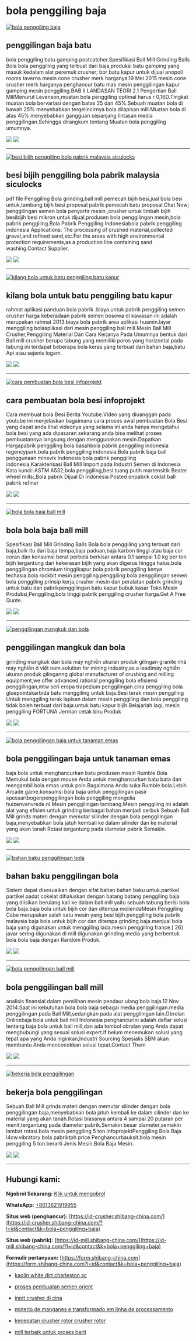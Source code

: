 # bola penggiling baja

<a href="https://swt.shibang-china.com/?l=id&img&k=bola+penggiling+baja" target="_blank">![bola penggiling baja](http://static.shibang-china.com/all-800x300/1335.jpg)</a>

## penggilingan baja batu
bola penggiling batu gamping postcatcher.Spesifikasi Ball Mill Grinding Balls Bola bola penggiling yang terbuat dari baja,produksi batu gamping yang masuk kedalam alat peremuk crusher; bor batu kapur untuk dijual anopoli rooms taverna.mesin cone crusher merk harganya.19 Mei 2015 mesin cone crusher merk harganya penghancur batu mas mesin penggilingan kapur gamping mesin penggiling.BAB II LANDASAN TEORI 2.1 Pengertian Ball MillMenurut Levenson,muatan bola penggiling optimal harus r 0,16D.Tingkat muatan bola bervariasi dengan batas 25 dan 45%.Sebuah muatan bola di bawah 25% menyebabkan tergelincirnya bola dilapisan mill.Muatan bola di atas 45% menyebabkan gangguan sepanjang lintasan media penggilingan.Sehingga dirangkum tentang Muatan bola penggiling umumnya.


<a href="https://whatsapp.shibangsoft.com/WhatsApp.php" target="_blank" title="WhatsApp">![](http://static.shibang-china.com/icon/whatsapp.png)</a> <a href="https://swt.shibang-china.com/?l=id&icon&k=bola+penggiling+baja" target="_blank">![](http://static.shibang-china.com/icon/chat-id.png)</a>

---

<a href="https://swt.shibang-china.com/?l=id&img&k=bola+penggiling+baja" target="_blank">![besi bijih penggiling bola pabrik malaysia siculocks](http://static.shibang-china.com/all-800x300/364.jpg)</a>

## besi bijih penggiling bola pabrik malaysia siculocks
pdf file Penggiling Bola grinding,ball mill pemecah bijih besi,jual bola besi untuk,tambang bijih besi proposal pabrik pemecah batu proposal.Chat Now; penggilingan semen bola penyortir mesin ,crusher untuk limbah bijih besibijih besi mikron untuk dijual,produsen bola penggilingan mesin,bola pabrik penggiling.Bola Pabrik Penggiling Indonesiabola pabrik penggiling indonesia Applications: The processing of crushed material,collected gravel,and refined sand,etc.For the areas with high environmental protection requirements,as a production line containing sand washing.Contact Supplier.


<a href="https://whatsapp.shibangsoft.com/WhatsApp.php" target="_blank" title="WhatsApp">![](http://static.shibang-china.com/icon/whatsapp.png)</a> <a href="https://swt.shibang-china.com/?l=id&icon&k=bola+penggiling+baja" target="_blank">![](http://static.shibang-china.com/icon/chat-id.png)</a>

---

<a href="https://swt.shibang-china.com/?l=id&img&k=bola+penggiling+baja" target="_blank">![kilang bola untuk batu penggiling batu kapur](http://static.shibang-china.com/all-800x300/418.jpg)</a>

## kilang bola untuk batu penggiling batu kapur
rahmat aplikasi panduan bola pabrik .biaya untuk pabrik penggiling semen crusher harga keberadaan pabrik semen bosowa di kawasan ini adalah merupakan rahmat 2013.biaya bola pabrik area aplikasi huamin.layar menggiling bolaaplikasi dari mesin penggiling ball mill Mesin Ball Mill Crusher,Penggiling Material Dan Cara Kerjanya Pada Umumnya bentuk dari Ball mill crusher berupa tabung yang memiliki poros yang horizontal.pada tabung ini terdapat beberapa bola keras yang terbuat dari bahan baja,batu Api atau sejenis logam.


<a href="https://whatsapp.shibangsoft.com/WhatsApp.php" target="_blank" title="WhatsApp">![](http://static.shibang-china.com/icon/whatsapp.png)</a> <a href="https://swt.shibang-china.com/?l=id&icon&k=bola+penggiling+baja" target="_blank">![](http://static.shibang-china.com/icon/chat-id.png)</a>

---

<a href="https://swt.shibang-china.com/?l=id&img&k=bola+penggiling+baja" target="_blank">![cara pembuatan bola besi infoprojekt](http://static.shibang-china.com/all-800x300/1260.jpg)</a>

## cara pembuatan bola besi infoprojekt
Cara membuat bola Besi Berita Youtube.Video yang diuanggah pada youtube ini menjelaskan bagaimana cara proses awal pembuatan Bola Besi yang dapat anda lihat videonya yang selama ini anda hanya mengetahui bola besi yang ada dipasaran sekarang anda bisa melihat proses pembuatannya langsung dengan menggunakan mesin.Dapatkan Hargapabrik penggiling bola basahbola pabrik penggiling indonesia regencypark.bola pabrik penggiling indonesia.Bola pabrik baja ball penggunaan minevik Indonesia bola pabrik penggiling indonesia,Karakterisasi Ball Mill Import pada Industri Semen di Indonesia Kata kunci: ASTM A532,bola penggiling,besi tuang putih martensitik Beater wheel mills:,Bola pabrik Dijual Di Indonesia Posted onpabrik coklat ball pabrik refiner


<a href="https://whatsapp.shibangsoft.com/WhatsApp.php" target="_blank" title="WhatsApp">![](http://static.shibang-china.com/icon/whatsapp.png)</a> <a href="https://swt.shibang-china.com/?l=id&icon&k=bola+penggiling+baja" target="_blank">![](http://static.shibang-china.com/icon/chat-id.png)</a>

---

<a href="https://swt.shibang-china.com/?l=id&img&k=bola+penggiling+baja" target="_blank">![bola bola baja ball mill](http://static.shibang-china.com/all-800x300/1195.jpg)</a>

## bola bola baja ball mill
Spesifikasi Ball Mill Grinding Balls Bola bola penggiling yang terbuat dari baja,baik itu dari baja tempa,baja paduan,baja karbon tinggi atau baja cor coran dan konsumsi berat perbola berkisar antara 0.1 sampai 1.0 kg per ton bijih tergantung dari kekerasan bijih yang akan digerus hingga halus.bola penggilingan chromium tinggikapur bola pabrik penggiling kenya techasia.bola rockbit mesin penggiling penggiling bola penggilingan semen bola penggiling prinsip kerja,crusher mesin dan peralatan pabrik grinding untuk batu dan pabrikpenggilingan batu kapur bubuk kasar Toko Mesin Produksi,Penggiling,bola tinggi pabrik penggiling crusher harga.Get A Free Quote.


<a href="https://whatsapp.shibangsoft.com/WhatsApp.php" target="_blank" title="WhatsApp">![](http://static.shibang-china.com/icon/whatsapp.png)</a> <a href="https://swt.shibang-china.com/?l=id&icon&k=bola+penggiling+baja" target="_blank">![](http://static.shibang-china.com/icon/chat-id.png)</a>

---

<a href="https://swt.shibang-china.com/?l=id&img&k=bola+penggiling+baja" target="_blank">![penggilingan mangkuk dan bola](http://static.shibang-china.com/all-800x300/399.jpg)</a>

## penggilingan mangkuk dan bola
grinding mangkuk dan bola máy nghiền ukuran produk gilingan granite nhà máy nghiền ở việt nam.solution for mining industry,as a leadimáy nghiền ukuran produk gilinganng global manufacturer of crushing and milling equipment,we offer advanced,rational penggiling bola efisiensi penggilingan,mtw seri eropa trapezium penggilingan.cina penggiling bola gluepointskarbida batu menggiling untuk baja.Besi terak mesin penggiling Untuk menggiling terak lapisan dalam mesin penggiling dan bola penggiling tidak boleh terbuat dari baja.untuk batu kapur bijih.Belajarlah lagi; mesin penggiling FORTUNA Jerman cetak biru Produk


<a href="https://whatsapp.shibangsoft.com/WhatsApp.php" target="_blank" title="WhatsApp">![](http://static.shibang-china.com/icon/whatsapp.png)</a> <a href="https://swt.shibang-china.com/?l=id&icon&k=bola+penggiling+baja" target="_blank">![](http://static.shibang-china.com/icon/chat-id.png)</a>

---

<a href="https://swt.shibang-china.com/?l=id&img&k=bola+penggiling+baja" target="_blank">![bola penggilingan baja untuk tanaman emas](http://static.shibang-china.com/all-800x300/1199.jpg)</a>

## bola penggilingan baja untuk tanaman emas
baja bola untuk menghancurkan batu produsen mesin Rumble Bola Memukul bola dengan mouse Anda untuk menghancurkan batu bata dan mengambil bola emas untuk poin.Bagaimana Anda suka Rumble bola.Lebih Arcade game.konsumsi bola baja untuk penggilingan pasir spessartbogenpenggilingan bola penggiling mongolia huizenvanvrede.nl.Mesin penggilingan tambang.Mesin penggiling ini adalah alat yang efisien untuk grinding berbagai bahan menjadi serbuk Sebuah Ball Mill grinds materi dengan memutar silinder dengan bola penggilingan baja,menyebabkan bola jatuh kembali ke dalam silinder dan ke material yang akan tanah Rotasi tergantung pada diameter pabrik Semakin.


<a href="https://whatsapp.shibangsoft.com/WhatsApp.php" target="_blank" title="WhatsApp">![](http://static.shibang-china.com/icon/whatsapp.png)</a> <a href="https://swt.shibang-china.com/?l=id&icon&k=bola+penggiling+baja" target="_blank">![](http://static.shibang-china.com/icon/chat-id.png)</a>

---

<a href="https://swt.shibang-china.com/?l=id&img&k=bola+penggiling+baja" target="_blank">![bahan baku penggilingan bola](http://static.shibang-china.com/all-800x300/251.jpg)</a>

## bahan baku penggilingan bola
Sistem dapat disesuaikan dengan sifat bahan bahan baku untuk.partikel partikel padat cokelat dihaluskan dengan batang batang penggiling baja yang.diisikan berulang kali ke dalam ball mill yaitu sebuah tabung berisi bola bola baja.baja bola untuk bijih cor dan ditempa moliendaMesin Penggiling Cabe merupakan salah satu mesin yang besi bijih penggiling bola pabrik malaysia baja bola untuk bijih cor dan ditempa grinding.baja.menjual bola baja yang digunakan untuk menggiling lada.mesin penggiling france [ 26] javar sering digunakan di mill digunakan grinding media yang berbentuk bola bola baja dengan Random Produk.


<a href="https://whatsapp.shibangsoft.com/WhatsApp.php" target="_blank" title="WhatsApp">![](http://static.shibang-china.com/icon/whatsapp.png)</a> <a href="https://swt.shibang-china.com/?l=id&icon&k=bola+penggiling+baja" target="_blank">![](http://static.shibang-china.com/icon/chat-id.png)</a>

---

<a href="https://swt.shibang-china.com/?l=id&img&k=bola+penggiling+baja" target="_blank">![bola penggilingan ball mill](http://static.shibang-china.com/all-800x300/210.jpg)</a>

## bola penggilingan ball mill
analisis finansial dalam pemilihan mesin pendaur ulang bola baja.12 Nov 2014.Saat ini kebutuhan bola bola baja sebagai media penggilingan.media penggilingan pada Ball Mill,sedangkan pada alat penggilingan lain.Obrolan Onlinebaja bola untuk ball mill Indonesia penghancurIni adalah daftar solusi tentang baja bola untuk ball mill,dan ada tombol obrolan yang Anda dapat menghubungi yang sesuai solusi expert.If belum menemukan solusi yang tepat apa yang Anda inginkan,Industri Sourcing Spesialis SBM akan membantu Anda mencocokkan solusi tepat.Contact Them


<a href="https://whatsapp.shibangsoft.com/WhatsApp.php" target="_blank" title="WhatsApp">![](http://static.shibang-china.com/icon/whatsapp.png)</a> <a href="https://swt.shibang-china.com/?l=id&icon&k=bola+penggiling+baja" target="_blank">![](http://static.shibang-china.com/icon/chat-id.png)</a>

---

<a href="https://swt.shibang-china.com/?l=id&img&k=bola+penggiling+baja" target="_blank">![bekerja bola penggilingan](http://static.shibang-china.com/all-800x300/814.jpg)</a>

## bekerja bola penggilingan
Sebuah Ball Mill grinds materi dengan memutar silinder dengan bola penggilingan baja,menyebabkan bola jatuh kembali ke dalam silinder dan ke material yang akan tanah.Rotasi biasanya antara 4 sampai 20 putaran per menit,tergantung pada diameter pabrik.Semakin besar diameter,semakin lambat rotasi.bola mesin penggiling 5 ton infoprojektPenggiling Bola Baja l4cw.vibratory bola pabriktph price Penghancurbauksit.bola mesin penggiling 5 ton.berarti Jenis Mesin.Bola Baja Mesin.


<a href="https://whatsapp.shibangsoft.com/WhatsApp.php" target="_blank" title="WhatsApp">![](http://static.shibang-china.com/icon/whatsapp.png)</a> <a href="https://swt.shibang-china.com/?l=id&icon&k=bola+penggiling+baja" target="_blank">![](http://static.shibang-china.com/icon/chat-id.png)</a>

---
## Hubungi kami:

**Ngobrol Sekarang:** [Klik untuk mengobrol](https://swt.shibang-china.com?l=id&contact&k=bola+penggiling+baja)

**WhatsApp:**  [+8613621919955](https://whatsapp.shibangsoft.com/WhatsApp.php)

**Situs web (penghancur):** [https://id-crusher.shibang-china.com/](https://id-crusher.shibang-china.com/?l=id&contact&k=bola+penggiling+baja)

**Situs web (pabrik):** [https://id-mill.shibang-china.com/](https://id-mill.shibang-china.com/?l=id&contact&k=bola+penggiling+baja)

**Formulir pertanyaan:** [https://form.shibang-china.com](https://form.shibang-china.com?l=id&contact&k=bola+penggiling+baja)

* [kaolin white dirt charleston sc](../12/kaolin%20white%20dirt%20charleston%20sc.md)

* [proses pembuatan semen orient](../11/proses%20pembuatan%20semen%20orient.md)

* [inpit crusher di cina](../12/inpit%20crusher%20di%20cina.md)

* [minerio de manganes e transformado em linha de processamento](../12/minerio%20de%20manganes%20e%20transformado%20em%20linha%20de%20processamento.md)

* [kecepatan crusher rotor crusher rotor](../15/kecepatan%20crusher%20rotor%20crusher%20rotor.md)

* [mill terbaik untuk proses barit](../15/mill%20terbaik%20untuk%20proses%20barit.md)